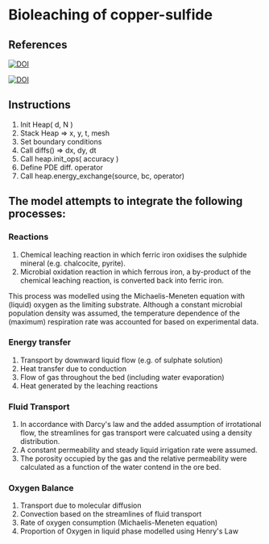 # Bioleaching of copper-sulfide

## References

[![DOI](https://upload.wikimedia.org/wikipedia/commons/1/11/DOI_logo.svg)](https://doi.org/10.1016/S1572-4409(99)80045-5)

[![DOI](https://upload.wikimedia.org/wikipedia/commons/1/11/DOI_logo.svg)](https://doi.org/10.1016/S0304-386X(00)00119-5)

## Instructions

1) Init Heap( d, N )
2) Stack Heap => x, y, t, mesh
3) Set boundary conditions
4) Call diffs() => dx, dy, dt
5) Call heap.init_ops( accuracy )
6) Define PDE diff. operator
7) Call heap.energy_exchange(source, bc, operator)

## The model attempts to integrate the following processes:

### Reactions

1) Chemical leaching reaction in which ferric iron oxidises the sulphide mineral (e.g. chalcocite, pyrite).
2) Microbial oxidation reaction in which ferrous iron, a by-product of the chemical leaching reaction, is converted back into ferric iron.

This process was modelled using the Michaelis-Meneten equation with (liquid) oxygen as the limiting substrate. Although a constant microbial population density was assumed, the temperature dependence of the (maximum) respiration rate was accounted for based on experimental data.

### Energy transfer

1) Transport by downward liquid flow (e.g. of sulphate solution)
2) Heat transfer due to conduction
3) Flow of gas throughout the bed (including water evaporation)
4) Heat generated by the leaching reactions

### Fluid Transport

1) In accordance with Darcy's law and the added assumption of irrotational flow, the streamlines for gas transport were calcuated using a density distribution.
2) A constant permeability and steady liquid irrigation rate were assumed. 
3) The porosity occupied by the gas and the relative permeability were calculated as a function of the water contend in the ore bed.

### Oxygen Balance

1) Transport due to molecular diffusion
2) Convection based on the streamlines of fluid transport
3) Rate of oxygen consumption (Michaelis-Meneten equation)
4) Proportion of Oxygen in liquid phase modelled using Henry's Law
